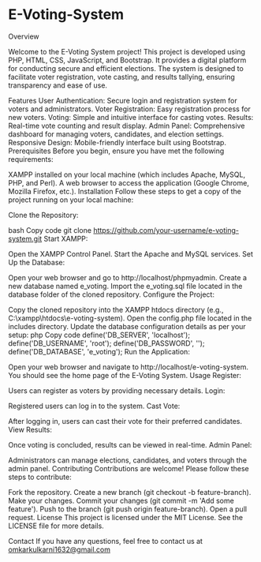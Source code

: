 # E-Voting-System
Overview

Welcome to the E-Voting System project! This project is developed using PHP, HTML, CSS, JavaScript, and Bootstrap. It provides a digital platform for conducting secure and efficient elections. The system is designed to facilitate voter registration, vote casting, and results tallying, ensuring transparency and ease of use.

Features
User Authentication: Secure login and registration system for voters and administrators.
Voter Registration: Easy registration process for new voters.
Voting: Simple and intuitive interface for casting votes.
Results: Real-time vote counting and result display.
Admin Panel: Comprehensive dashboard for managing voters, candidates, and election settings.
Responsive Design: Mobile-friendly interface built using Bootstrap.
Prerequisites
Before you begin, ensure you have met the following requirements:

XAMPP installed on your local machine (which includes Apache, MySQL, PHP, and Perl).
A web browser to access the application (Google Chrome, Mozilla Firefox, etc.).
Installation
Follow these steps to get a copy of the project running on your local machine:

Clone the Repository:

bash
Copy code
git clone https://github.com/your-username/e-voting-system.git
Start XAMPP:

Open the XAMPP Control Panel.
Start the Apache and MySQL services.
Set Up the Database:

Open your web browser and go to http://localhost/phpmyadmin.
Create a new database named e_voting.
Import the e_voting.sql file located in the database folder of the cloned repository.
Configure the Project:

Copy the cloned repository into the XAMPP htdocs directory (e.g., C:\xampp\htdocs\e-voting-system).
Open the config.php file located in the includes directory.
Update the database configuration details as per your setup:
php
Copy code
define('DB_SERVER', 'localhost');
define('DB_USERNAME', 'root');
define('DB_PASSWORD', '');
define('DB_DATABASE', 'e_voting');
Run the Application:

Open your web browser and navigate to http://localhost/e-voting-system.
You should see the home page of the E-Voting System.
Usage
Register:

Users can register as voters by providing necessary details.
Login:

Registered users can log in to the system.
Cast Vote:

After logging in, users can cast their vote for their preferred candidates.
View Results:

Once voting is concluded, results can be viewed in real-time.
Admin Panel:

Administrators can manage elections, candidates, and voters through the admin panel.
Contributing
Contributions are welcome! Please follow these steps to contribute:

Fork the repository.
Create a new branch (git checkout -b feature-branch).
Make your changes.
Commit your changes (git commit -m 'Add some feature').
Push to the branch (git push origin feature-branch).
Open a pull request.
License
This project is licensed under the MIT License. See the LICENSE file for more details.

Contact
If you have any questions, feel free to contact us at omkarkulkarni1632@gmail.com
